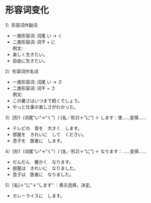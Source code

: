 形容词变化
===========
1）形容词作副词
+ 一类形容词: 词尾  い  ->  く
+ 二类形容词: 词干 + に  
例文:  
+ 楽しく生きたい。  
+ 自由に生きたい。

2）形容词作名词
+ 一类形容词: 词尾  い  ->  さ
+ 二类形容词: 词干 + さ  
例文:  
+ この暑さはいつまで続くでしょう。
+ やっと仕事の楽しさがわかった。

3）[形1（词尾“い”→“く”）/ [名／形2]＋“に”] ＋ します：使……变得……
+ テレビの　音を　大きく　します。
+ 部屋を　きれいに　して　ください。
+ 息子を　医者に　します。

4）[形1（词尾“い”→“く”）/ [名／形2]＋“に”] ＋ なります：……变得…… 
+ だんだん　暖かく　なります。
+ 部屋は　きれいに　なりました。
+ 息子は　医者に　なりました。

5）[名]＋“に”＋“します” ：表示选择，决定。
+ カレーライスに　します。
